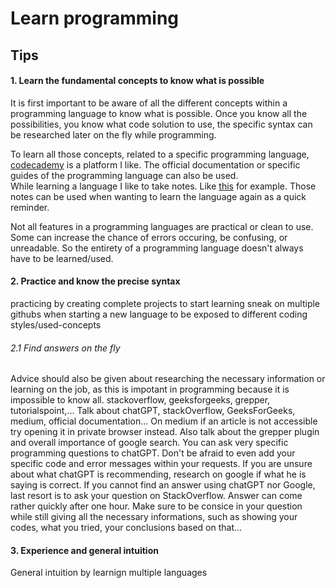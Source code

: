 # Learn programming

## Tips

#### 1. Learn the fundamental concepts to know what is possible
It is first important to be aware of all the different concepts within a programming language to know what is possible. Once you know all the possibilities, you know what code solution to use, the specific syntax can be researched later on the fly while programming.

To learn all those concepts, related to a specific programming language, [codecademy](https://www.codecademy.com/) is a platform I like. The official documentation or specific guides of the programming language can also be used.<br>
While learning a language I like to take notes. Like [this](https://github.com/artainmo/web-development/tree/main/backend/PHP) for example. Those notes can be used when wanting to learn the language again as a quick reminder.

Not all features in a programming languages are practical or clean to use. Some can increase the chance of errors occuring, be confusing, or unreadable. So the entirety of a programming language doesn't always have to be learned/used.

#### 2. Practice and know the precise syntax
practicing by creating complete projects to start learning
sneak on multiple githubs when starting a new language to be exposed to different coding styles/used-concepts

###### 2.1 Find answers on the fly
Advice should also be given about researching the necessary information or learning on the job, as this is impotant in programming because it is impossible to know all. stackoverflow, geeksforgeeks, grepper, tutorialspoint,... Talk about chatGPT, stackOverflow, GeeksForGeeks, medium, official documentation... On medium if an article is not accessible try opening it in private browser instead.
Also talk about the grepper plugin and overall importance of google search.
You can ask very specific programming questions to chatGPT. Don't be afraid to even add your specific code and error messages within your requests. If you are unsure about what chatGPT is recommending, research on google if what he is saying is correct.
If you cannot find an answer using chatGPT nor Google, last resort is to ask your question on StackOverflow. Answer can come rather quickly after one hour. Make sure to be consice in your question while still giving all the necessary informations, such as showing your codes, what you tried, your conclusions based on that...

#### 3. Experience and general intuition
General intuition by learnign multiple languages
